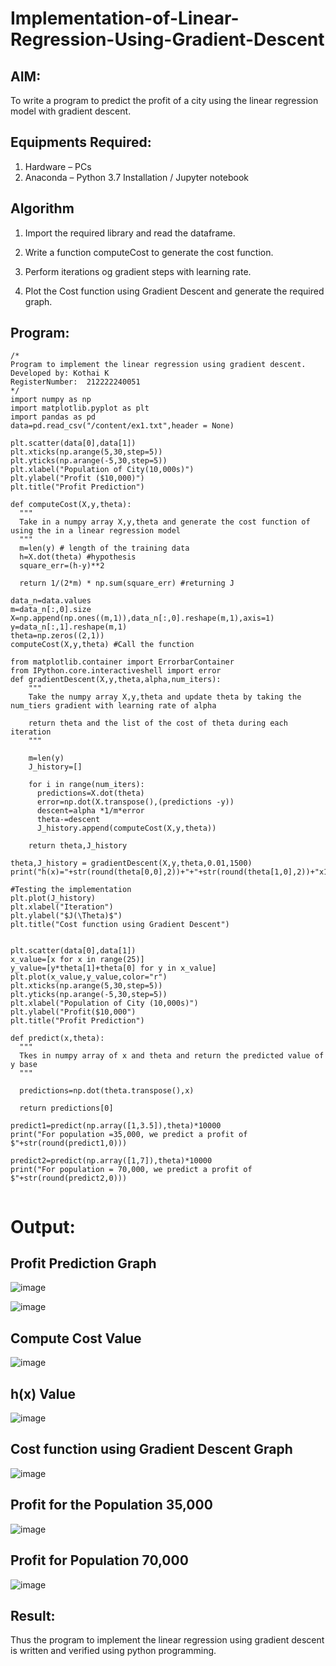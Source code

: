 # Implementation-of-Linear-Regression-Using-Gradient-Descent

## AIM:
To write a program to predict the profit of a city using the linear regression model with gradient descent.

## Equipments Required:
1. Hardware – PCs
2. Anaconda – Python 3.7 Installation / Jupyter notebook

## Algorithm

1. Import the required library and read the dataframe.

2. Write a function computeCost to generate the cost function.

3. Perform iterations og gradient steps with learning rate.

4. Plot the Cost function using Gradient Descent and generate the required graph.

## Program:
```
/*
Program to implement the linear regression using gradient descent.
Developed by: Kothai K
RegisterNumber:  212222240051
*/
import numpy as np
import matplotlib.pyplot as plt
import pandas as pd
data=pd.read_csv("/content/ex1.txt",header = None)

plt.scatter(data[0],data[1])
plt.xticks(np.arange(5,30,step=5))
plt.yticks(np.arange(-5,30,step=5))
plt.xlabel("Population of City(10,000s)")
plt.ylabel("Profit ($10,000)")
plt.title("Profit Prediction")

def computeCost(X,y,theta):
  """
  Take in a numpy array X,y,theta and generate the cost function of using the in a linear regression model
  """
  m=len(y) # length of the training data
  h=X.dot(theta) #hypothesis
  square_err=(h-y)**2

  return 1/(2*m) * np.sum(square_err) #returning J

data_n=data.values
m=data_n[:,0].size
X=np.append(np.ones((m,1)),data_n[:,0].reshape(m,1),axis=1)
y=data_n[:,1].reshape(m,1)
theta=np.zeros((2,1))
computeCost(X,y,theta) #Call the function

from matplotlib.container import ErrorbarContainer
from IPython.core.interactiveshell import error
def gradientDescent(X,y,theta,alpha,num_iters):
    """
    Take the numpy array X,y,theta and update theta by taking the num_tiers gradient with learning rate of alpha

    return theta and the list of the cost of theta during each iteration
    """

    m=len(y)
    J_history=[]

    for i in range(num_iters):
      predictions=X.dot(theta)
      error=np.dot(X.transpose(),(predictions -y))
      descent=alpha *1/m*error
      theta-=descent
      J_history.append(computeCost(X,y,theta))

    return theta,J_history

theta,J_history = gradientDescent(X,y,theta,0.01,1500)
print("h(x)="+str(round(theta[0,0],2))+"+"+str(round(theta[1,0],2))+"x1")

#Testing the implementation
plt.plot(J_history)
plt.xlabel("Iteration")
plt.ylabel("$J(\Theta)$")
plt.title("Cost function using Gradient Descent")


plt.scatter(data[0],data[1])
x_value=[x for x in range(25)]
y_value=[y*theta[1]+theta[0] for y in x_value]
plt.plot(x_value,y_value,color="r")
plt.xticks(np.arange(5,30,step=5))
plt.yticks(np.arange(-5,30,step=5))
plt.xlabel("Population of City (10,000s)")
plt.ylabel("Profit($10,000")
plt.title("Profit Prediction")

def predict(x,theta):
  """
  Tkes in numpy array of x and theta and return the predicted value of y base
  """

  predictions=np.dot(theta.transpose(),x)

  return predictions[0]

predict1=predict(np.array([1,3.5]),theta)*10000
print("For population =35,000, we predict a profit of $"+str(round(predict1,0)))

predict2=predict(np.array([1,7]),theta)*10000
print("For population = 70,000, we predict a profit of $"+str(round(predict2,0)))


```

# Output:
## Profit Prediction Graph

![image](https://github.com/Nethraa24/Implementation-of-Linear-Regression-Using-Gradient-Descent/assets/121215786/32ae3100-ec28-4589-9798-67f5608e14ef)


![image](https://github.com/Nethraa24/Implementation-of-Linear-Regression-Using-Gradient-Descent/assets/121215786/18ea73ac-6ba8-44a3-aaa4-ee1786fafe91)

## Compute Cost Value

![image](https://github.com/Nethraa24/Implementation-of-Linear-Regression-Using-Gradient-Descent/assets/121215786/865b66ee-b809-4225-9938-b5c637b8fe5a)

## h(x) Value

![image](https://github.com/Nethraa24/Implementation-of-Linear-Regression-Using-Gradient-Descent/assets/121215786/ee1234a4-ac6f-4a73-932e-c6882b2ad40a)

## Cost function using Gradient Descent Graph

![image](https://github.com/Nethraa24/Implementation-of-Linear-Regression-Using-Gradient-Descent/assets/121215786/1b398cc0-d18e-4b72-b18b-33f4f07f7874)

## Profit for the Population 35,000

![image](https://github.com/Nethraa24/Implementation-of-Linear-Regression-Using-Gradient-Descent/assets/121215786/ebf46437-a362-459e-87bf-4af581b60cd2)

## Profit for Population 70,000

![image](https://github.com/Nethraa24/Implementation-of-Linear-Regression-Using-Gradient-Descent/assets/121215786/d693817e-0e05-479d-993f-b8d05c28538c)


## Result:
Thus the program to implement the linear regression using gradient descent is written and verified using python programming.
